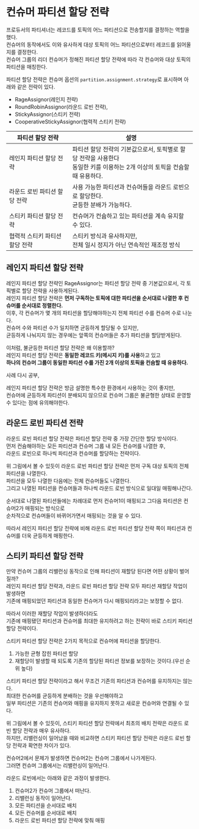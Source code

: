 # 컨슈머 파티션 할당 전략

프로듀서의 파티셔너는 레코드를 토픽의 어느 파티션으로 전송할지를 결정하는 역할을 했다.      
컨슈머의 동작에서도 이와 유사하게 대상 토픽의 어느 파티션으로부터 레코드를 읽어올지를 결정한다.     
컨슈머 그룹의 리더 컨슈머가 정해진 파티션 할당 전략에 따라 각 컨슈머와 대상 토픽의 파티션을 매칭한다.    
  
파티션 할당 전략은 컨슈머 옵션의 `partition.assignment.strategy`로 표시하며 아래와 같은 전략이 있다.       

* RageAssignor(레인지 전략)
* RoundRobinAssignor(라운드 로빈 전략),   
* StickyAssignor(스티키 전략)
* CooperativeStickyAssignor(협력적 스티키 전략)

|파티션 할당 전략|설명|
|------------|---|
|레인지 파티션 할당 전략|파티션 할당 전략의 기본값으로서, 토픽별로 할당 전략을 사용한다<br>동일한 키를 이용하는 2개 이상의 토픽을 컨슘할 때 유용하다.|
|라운드 로빈 파티션 할당 전략|사용 가능한 파티션과 컨슈머들을 라운드 로빈으로 할당한다.<br>균등한 분배가 가능하다.|
|스티키 파티션 할당 전략|컨슈머가 컨슘하고 있는 파티션을 계속 유지할 수 있다.|
|협력적 스티키 파티션 할당 전략|스티키 방식과 유사하지만,<br>전체 일시 정지가 아닌 연속적인 재조정 방식|

## 레인지 파티션 할당 전략 

레인지 파티션 할당 전략인 RageAssignor는 파티션 할당 전략 중 기본값으로서, 각 토픽별로 할당 전략을 사용하게된다.     
레인지 파티션 할당 전략은 **먼저 구독하는 토픽에 대한 파티션을 순서대로 나열한 후 컨슈머를 순서대로 정렬한다.**       
이후, 각 컨슈머가 몇 개의 파티션을 할당해야하는지 전체 파티션 수를 컨슈머 수로 나눈다.   
컨슈머 수와 파티션 수가 일치하면 균등하게 할당될 수 있지만,     
균등하게 나눠지지 않는 경우에는 앞쪽의 컨슈머들은 추가 파티션을 할당받게된다.  

[](#)
    
이처럼, 불균등한 파티션 할당 전략은 왜 이용할까?       
레인지 파티션 할당 전략은 **동일한 레코드 키(메시지 키)를 사용**하고 있고         
**하나의 컨슈머 그룹이 동일한 파티션 수를 가진 2개 이상의 토픽을 컨슘할 때 유용하다.**      

사례 다시 공부,  
 
레인지 파티션 할당 전략은 방금 설명한  특수한 환경에서 사용하는 것이 좋지만,      
컨슈머에 균등하게 파티션이 분배되지 않으므로 컨슈머 그룹은 불균형한 상태로 운영할 수 있다는 점에 유의해야한다.  

## 라운드 로빈 파티션 전략 

라운드 로빈 파티션 할당 전략은 파티션 할당 전략 중 가장 간단한 할당 방식이다.   
먼저 컨슘해야하는 모든 파티션과 컨슈머 그룹 내 모든 컨슈머를 나열한 후,    
라운드 로빈으로 하나씩 파티션과 컨슈머를 할당하는 전략이다.     

[](#)  

위 그림에서 볼 수 있듯이 라운드 로빈 파티션 할당 전략은 먼저 구독 대상 토픽의 전체 파티션을 나열한다.     
파티션을 모두 나열한 다음에는 전체 컨슈머들도 나열한다.     
그리고 나열된 파티션을 컨슈머들과 하나씩 라운드 로빈 방식으로 일대일 매핑해나간다.       
 
순서대로 나열된 파티션들에는 차례대로 먼저 컨슈머1이 매핑되고 그다음 파티션은 컨슈머2가 매핑되는 방식으로     
순차적으로 컨슈머들이 바뀌어가면서 매핑되는 것을 알 수 있다.     
  
따라서 레인지 파티션 할당 전략에 비해 라운드 로빈 파티션 할당 전략 쪽이 파티션과 컨슈머를 더욱 균등하게 매핑한다.    

## 스티키 파티션 할당 전략 

만약 컨슈머 그룹의 리밸런싱 동작으로 인해 파티션이 재할당 된다면 어떤 상황이 벌어질까?     
레인지 파티션 할당 전략과, 라운드 로빈 파티션 할당 전략 모두 파티션 재할당 작업이 발생하면        
기존에 매핑되었던 파티션과 동일한 컨슈머가 다시 매핑되리라고는 보정할 수 없다.    
  
따라서 이러한 재할당 작업이 발생하더라도    
기존에 매핑됐던 파티션과 컨슈머를 최대한 유지하려고 하는 전략이 바로 스티키 파티션 할당 전략이다.  

스티키 파티션 할당 전략은 2가지 목적으로 컨슈머에 파티션을 할당한다.    
  
1. 가능한 균형 잡힌 파티션 할당     
2. 재할당이 발생할 때 되도록 기존의 할당된 파티션 정보를 보장하는 것이다.(우선 순위 높다)   
  
스티키 파티션 할당 전략이라고 해서 무조건 기존의 파티션과 컨슈머를 유지하지는 않는다.  
최대한 컨슈머를 균등하게 분배하는 것을 우선해야하고   
일부 파티션은 기존의 컨슈머와 매핑을 유지하지 못하고 새로운 컨슈머와 연결될 수 있다.  

[](#) 

위 그림에서 볼 수 있듯이, 스티키 파티션 할당 전략에서 최초의 배치 전략은 라운드 로빈 할당 전략과 매우 유사하다.      
하지만, 리밸런싱이 일어났을 때와 비교하면 스티키 파티션 할당 전략은 라운드 로빈 할당 전략과 확연한 차이가 있다.    

컨슈머2에서 문제가 발생하면 컨슈머2는 컨슈머 그룹에서 나가게된다.   
그러면 컨슈머 그룹에서는 리밸런싱이 일어난다.   

[](#)  

라운드 로빈에서는 아래와 같은 과정이 발생한다.  

1. 컨슈머2가 컨슈머 그룹에서 떠난다.  
2. 리밸런싱 동작이 일어난다.  
3. 모든 파티션을 순서대로 배치
4. 모든 컨슈머를 순서대로 배치 
5. 라운드 로빈 파티션 할당 전략에 맞춰 매핑 









## 





